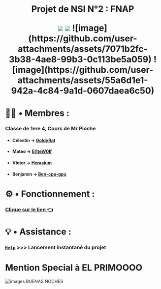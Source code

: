 <h1 align="center">
  
  Projet de NSI N°2 : FNAP
  
  <img src="http://ForTheBadge.com/images/badges/built-with-swag.svg">
  <img src="https://forthebadge.com/images/badges/made-with-python.svg">
![image](https://github.com/user-attachments/assets/7071b2fc-3b38-4ae8-99b3-0c113be5a059)
![image](https://github.com/user-attachments/assets/55a6d1e1-942a-4c84-9a1d-0607daea6c50)

</h1>

# 👨‍💼 • Membres :
### Classe de 1ere 4, Cours de Mr Pioche
* #### Célestin → [GoldyRat](https://github.com/GoldyRat)
* #### Mateo → [El1teW0lf](https://github.com/El1teW0lf)
* #### Victor → [Herasium](https://github.com/Herasium)
* #### Benjamin → [Ben-cpu-gpu](https://github.com/Ben-cpu-gpu)

# ⚙️ • Fonctionnement :

### [Clique sur le lien 👈](https://github.com/El1teW0lf/2024_2025__p04_projet1_gp1/blob/main/fonctionnement.md)

# 💡 • Assistance :

### [```Help```](https://github.com/El1teW0lf/2024_2025__p04_projet1_gp1/blob/main/Help.bat) >>> Lancement instantané du projet
# Mention Special à EL PRIMOOOO
![images](https://github.com/user-attachments/assets/469adf5a-0971-45a6-91c0-df40bf81f708)
BUENAS NOCHES
